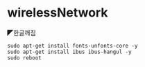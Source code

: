# wirelessNetwork

◤한글깨짐<br>
```
sudo apt-get install fonts-unfonts-core -y
sudo apt-get install ibus ibus-hangul -y
sudo reboot
```